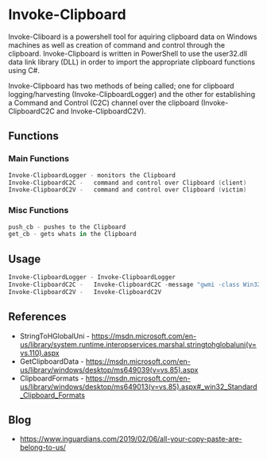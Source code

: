 # Invoke-Clipboard

Invoke-Cliboard is a powershell tool for aquiring clipboard data on Windows machines as well as creation of command and control through the clipboard. Invoke-Clipboard is written in PowerShell to use the user32.dll data link library (DLL) in order to import the appropriate clipboard functions using C#.  

Invoke-Clipboard has two methods of being called; one for clipboard logging/harvesting (Invoke-ClipboardLogger) and the other for establishing a Command and Control (C2C) channel over the clipboard (Invoke-ClipboardC2C and Invoke-ClipboardC2V).

## Functions

### Main Functions

```powershell
Invoke-ClipboardLogger - monitors the Clipboard
Invoke-ClipboardC2C	-	command and control over Clipboard (client)
Invoke-ClipboardC2V	-	command and control over Clipboard (victim)
```

### Misc Functions

```powershell
push_cb - pushes to the Clipboard
get_cb - gets whats in the Clipboard
```

## Usage

```powershell
Invoke-ClipboardLogger - Invoke-ClipboardLogger
Invoke-ClipboardC2C	-	Invoke-ClipboardC2C -message "gwmi -class Win32_Process"
Invoke-ClipboardC2V	-	Invoke-ClipboardC2V
```

## References

- StringToHGlobalUni - <https://msdn.microsoft.com/en-us/library/system.runtime.interopservices.marshal.stringtohglobaluni(v=vs.110).aspx>
- GetClipboardData - <https://msdn.microsoft.com/en-us/library/windows/desktop/ms649039(v=vs.85).aspx>
- ClipboardFormats - <https://msdn.microsoft.com/en-us/library/windows/desktop/ms649013(v=vs.85).aspx#_win32_Standard_Clipboard_Formats>

## Blog

- https://www.inguardians.com/2019/02/06/all-your-copy-paste-are-belong-to-us/

